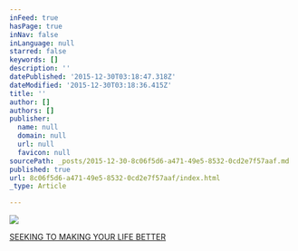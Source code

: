 ```yaml
---
inFeed: true
hasPage: true
inNav: false
inLanguage: null
starred: false
keywords: []
description: ''
datePublished: '2015-12-30T03:18:47.318Z'
dateModified: '2015-12-30T03:18:36.415Z'
title: ''
author: []
authors: []
publisher:
  name: null
  domain: null
  url: null
  favicon: null
sourcePath: _posts/2015-12-30-8c06f5d6-a471-49e5-8532-0cd2e7f57aaf.md
published: true
url: 8c06f5d6-a471-49e5-8532-0cd2e7f57aaf/index.html
_type: Article

---
```

![](https://the-grid-user-content.s3-us-west-2.amazonaws.com/11c33338-5361-47d2-a0df-eca8a4827ca8.png)

[SEEKING TO MAKING YOUR LIFE BETTER][0]

[0]: http://teddymccann.com/better